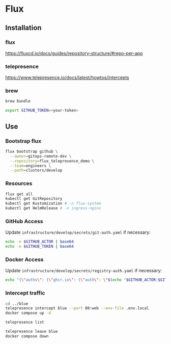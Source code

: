 # Flux

## Installation

### flux

<https://fluxcd.io/docs/guides/repository-structure/#repo-per-app>

### telepresence

<https://www.telepresence.io/docs/latest/howtos/intercepts>

### brew

```sh
brew bundle

export GITHUB_TOKEN=<your-token>
```

## Use

### Bootstrap flux

```sh
flux bootstrap github \
  --owner=gitops-remote-dev \
  --repository=flux_telepresence_demo \
  --team=engineers \
  --path=clusters/develop
```

### Resources

```sh
flux get all
kubectl get GitRepository
kubectl get Kustomization # -n flux-system
kubectl get HelmRelease # -n ingress-nginx
```

### GitHub Access

Update `infrastructure/develop/secrets/git-auth.yaml` if necessary:

```sh
echo -n $GITHUB_ACTOR | base64
echo -n $GITHUB_TOKEN | base64
```

### Docker Access

Update `infrastructure/develop/secrets/registry-auth.yaml` if necessary:

```sh
echo "{\"auths\": {\"ghcr.io\": {\"auth\": \"$(echo "$GITHUB_ACTOR:$GITHUB_TOKEN" | base64)\"}}}" | base64
```

### Intercept traffic

```sh
cd ../blue
telepresence intercept blue --port 80:web --env-file .env.local
docker compose up -d

telepresence list

telepresence leave blue
docker compose down
```
